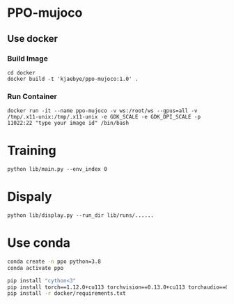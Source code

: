 # PPO-mujoco

## Use docker

### Build Image
```
cd docker
docker build -t 'kjaebye/ppo-mujoco:1.0' . 
```

### Run Container
```
docker run -it --name ppo-mujoco -v ws:/root/ws --gpus=all -v /tmp/.x11-unix:/tmp/.x11-unix -e GDK_SCALE -e GDK_DPI_SCALE -p 11022:22 "type your image id" /bin/bash
```

# Training
```
python lib/main.py --env_index 0
```
# Dispaly
```
python lib/display.py --run_dir lib/runs/......
```


# Use conda

```bash
conda create -n ppo python=3.8
conda activate ppo

pip install "cython<3"
pip install torch==1.12.0+cu113 torchvision==0.13.0+cu113 torchaudio==0.12.0 --extra-index-url https://download.pytorch.org/whl/cu113 -i https://pypi.tuna.tsinghua.edu.cn/simple/
pip install -r docker/requirements.txt

```